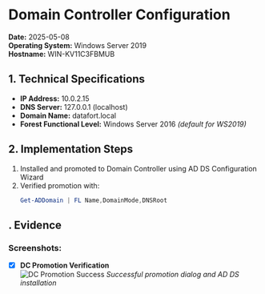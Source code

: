 # Domain Controller Configuration  
**Date:** 2025-05-08  
**Operating System:** Windows Server 2019  
**Hostname:** WIN-KV11C3FBMUB  

## 1. Technical Specifications  
- **IP Address:** 10.0.2.15  
- **DNS Server:** 127.0.0.1 (localhost)  
- **Domain Name:** datafort.local  
- **Forest Functional Level:** Windows Server 2016 *(default for WS2019)*  

## 2. Implementation Steps  
1. Installed and promoted to Domain Controller using AD DS Configuration Wizard  
2. Verified promotion with:  
   ```powershell
   Get-ADDomain | FL Name,DomainMode,DNSRoot
   
<!--## 3. User Organization and CSV Structure
Users are created using a PowerShell script that reads from a structured CSV file: `/Scripts/UserList.csv`.

The organizational structure within Active Directory is organized under a main Organizational Unit (OU) named `DataFort Users`.<br>
Each department is then represented by a sub-OU within this main OU. Users are assigned to the corresponding sub-OU according to their departments from the information provided in the document `datafort-organizational chart.pdf`. -->


## . Evidence  
### Screenshots:  
- [x] **DC Promotion Verification**  
  ![DC Promotion Success](https://github.com/roberta-vieira/project_1-Team-A/blob/7a7c9890b3a509a54bda8cd65ce00ca0231b6b0e/Documentation/Screenshots/DC-promotion-verification.png) 
  *Successful promotion dialog and AD DS installation*  
